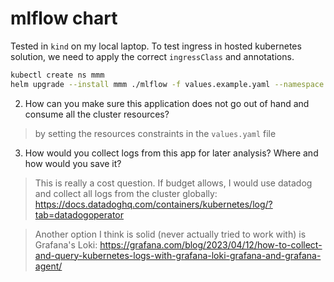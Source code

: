 # mlflow chart

Tested in `kind` on my local laptop. To test ingress in hosted kubernetes solution, we need to apply the correct `ingressClass` and annotations.

```sh
kubectl create ns mmm
helm upgrade --install mmm ./mlflow -f values.example.yaml --namespace mmm
```

2. How can you make sure this application does not go out of hand and consume all the cluster resources?

> by setting the resources constraints in the `values.yaml` file

3. How would you collect logs from this app for later analysis? Where and how would you save it?

> This is really a cost question. If budget allows, I would use datadog and collect all logs from the cluster globally: https://docs.datadoghq.com/containers/kubernetes/log/?tab=datadogoperator

> Another option I think is solid (never actually tried to work with) is Grafana's Loki: https://grafana.com/blog/2023/04/12/how-to-collect-and-query-kubernetes-logs-with-grafana-loki-grafana-and-grafana-agent/
